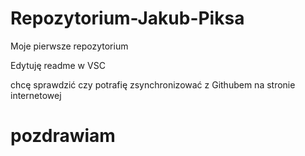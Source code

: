 # Repozytorium-Jakub-Piksa
<section>Moje pierwsze repozytorium </Section>
<p>Edytuję readme w VSC </p>
chcę sprawdzić czy potrafię zsynchronizować z Githubem na stronie internetowej 
<h1>pozdrawiam</h1>
